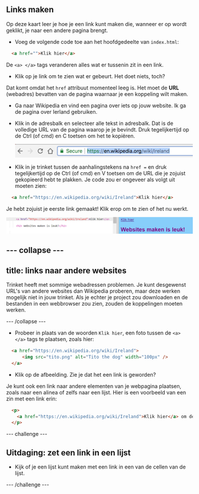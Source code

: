 ## Links maken

Op deze kaart leer je hoe je een link kunt maken die, wanneer er op wordt geklikt, je naar een andere pagina brengt.

- Voeg de volgende code toe aan het hoofdgedeelte van `index.html`:

```html
  <a href="">Klik hier</a>
```

De `<a> </a>` tags veranderen alles wat er tussenin zit in een link.

- Klik op je link om te zien wat er gebeurt. Het doet niets, toch?

Dat komt omdat het `href` attribuut momenteel leeg is. Het moet de **URL** (webadres) bevatten van de pagina waarnaar je een koppeling wilt maken.

- Ga naar Wikipedia en vind een pagina over iets op jouw website. Ik ga de pagina over Ierland gebruiken.

- Klik in de adresbalk en selecteer alle tekst in adresbalk. Dat is de volledige URL van de pagina waarop je je bevindt. Druk tegelijkertijd op de <kdb>Ctrl</kdb> (of <kdb>cmd</kdb>) en <kdb>C</kdb> toetsen om het te kopiëren.
    
    ![URL in address bar](images/AddressBarURL.png)

- Klik in je trinket tussen de aanhalingstekens na `href =` en druk tegelijkertijd op de <kdb>Ctrl</kdb> (of <kdb>cmd</kdb>) en <kdb>V</kdb> toetsen om de URL die je zojuist gekopieerd hebt te plakken. Je code zou er ongeveer als volgt uit moeten zien:

```html
  <a href="https://en.wikipedia.org/wiki/Ireland">Klik hier</a>
```

Je hebt zojuist je eerste link gemaakt! Klik erop om te zien of het nu werkt.

![Link tag](images/egLinkTagWithURL.png)

--- collapse ---
---
title: links naar andere websites
---
Trinket heeft met sommige webadressen problemen. Je kunt desgewenst URL's van andere websites dan Wikipedia proberen, maar deze werken mogelijk niet in jouw trinket. Als je echter je project zou downloaden en de bestanden in een webbrowser zou zien, zouden de koppelingen moeten werken.

--- /collapse ---

- Probeer in plaats van de woorden `Klik hier`, een foto tussen de `<a> </a>` tags te plaatsen, zoals hier:

```html
  <a href="https://en.wikipedia.org/wiki/Ireland">
      <img src="tito.png" alt="Tito the dog" width="100px" />
  </a>
```

- Klik op de afbeelding. Zie je dat het een link is geworden?

Je kunt ook een link naar andere elementen van je webpagina plaatsen, zoals naar een alinea of ​​zelfs naar een lijst. Hier is een voorbeeld van een zin met een link erin:

```html
  <p>
    <a href="https://en.wikipedia.org/wiki/Ireland">Klik hier</a> om de Wikipedia-pagina te lezen!
  </p>
```

--- challenge ---

## Uitdaging: zet een link in een lijst

- Kijk of je een lijst kunt maken met een link in een van de cellen van de lijst.

--- /challenge ---